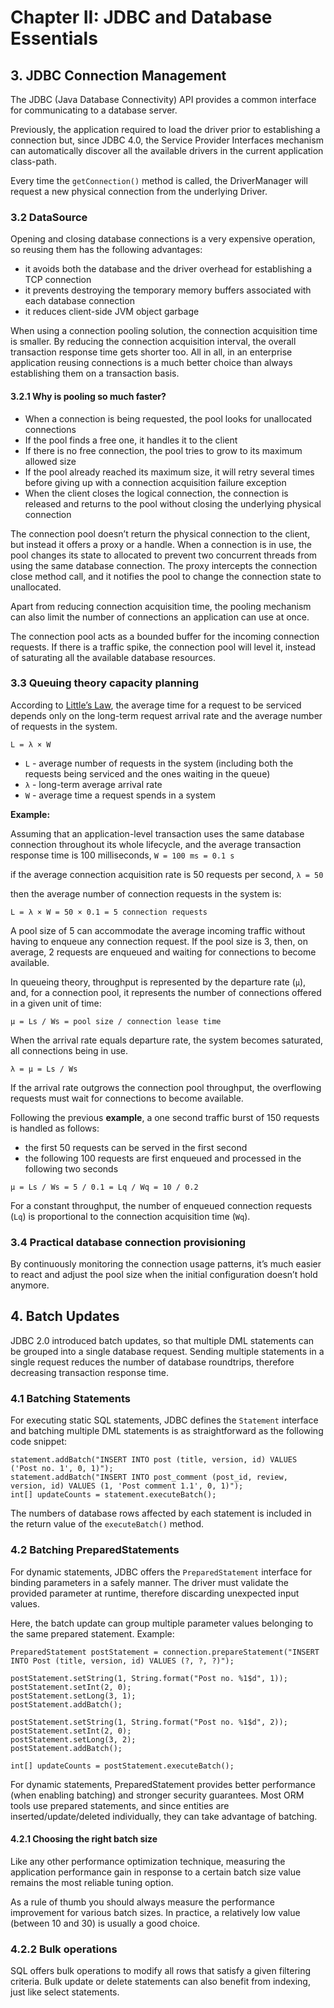 # Chapter II: JDBC and Database Essentials

## 3. JDBC Connection Management

The JDBC (Java Database Connectivity) API provides a common interface for communicating to a database server.

Previously, the application required to load the driver prior to establishing a connection but, since JDBC 4.0, the Service Provider Interfaces mechanism can automatically discover all the available drivers in the current application class-path.

Every time the `getConnection()` method is called, the DriverManager will request a new physical connection from the underlying Driver.

### 3.2 DataSource

Opening and closing database connections is a very expensive operation, so reusing them has the following advantages:

* it avoids both the database and the driver overhead for establishing a TCP connection
* it prevents destroying the temporary memory buffers associated with each database connection
* it reduces client-side JVM object garbage

When using a connection pooling solution, the connection acquisition time is smaller. By reducing the connection acquisition interval, the overall transaction response time gets shorter too. All in all, in an enterprise application reusing connections is a much better choice than always establishing them on a transaction basis.

#### 3.2.1 Why is pooling so much faster?

* When a connection is being requested, the pool looks for unallocated connections
* If the pool finds a free one, it handles it to the client
* If there is no free connection, the pool tries to grow to its maximum allowed size
* If the pool already reached its maximum size, it will retry several times before giving up with a connection acquisition failure exception
* When the client closes the logical connection, the connection is released and returns to the pool without closing the underlying physical connection

The connection pool doesn’t return the physical connection to the client, but instead it offers a proxy or a handle. When a connection is in use, the pool changes its state to allocated to prevent two concurrent threads from using the same database connection. The proxy intercepts the connection close method call, and it notifies the pool to change the connection state to unallocated.

Apart from reducing connection acquisition time, the pooling mechanism can also limit the number of connections an application can use at once.

The connection pool acts as a bounded buffer for the incoming connection requests. If there is a traffic spike, the connection pool will level it, instead of saturating all the available database resources.

### 3.3 Queuing theory capacity planning

According to [Little’s Law](https://en.wikipedia.org/wiki/Little%27s_law), the average time for a request to be serviced depends only on the long-term request arrival rate and the average number of requests in the system.

```
L = λ × W
```

* `L` - average number of requests in the system (including both the requests being serviced and the ones waiting in the queue)
* `λ` - long-term average arrival rate
* `W` - average time a request spends in a system


**Example:**

Assuming that an application-level transaction uses the same database connection throughout its whole lifecycle, and the average transaction response time is 100 milliseconds, `W = 100 ms = 0.1 s`

if the average connection acquisition rate is 50 requests per second, `λ = 50`

then the average number of connection requests in the system is:

```
L = λ × W = 50 × 0.1 = 5 connection requests
```

A pool size of 5 can accommodate the average incoming traffic without having to enqueue any connection request. If the pool size is 3, then, on average, 2 requests are enqueued and waiting for connections to become available.

In queueing theory, throughput is represented by the departure rate (`μ`), and, for a connection pool, it represents the number of connections offered in a given unit of time:

```
μ = Ls / Ws = pool size / connection lease time
```

When the arrival rate equals departure rate, the system becomes saturated, all connections being in use.

```
λ = μ = Ls / Ws
```

If the arrival rate outgrows the connection pool throughput, the overflowing requests must wait for connections to become available.

Following the previous **example**, a one second traffic burst of 150 requests is handled as follows:

* the first 50 requests can be served in the first second
* the following 100 requests are first enqueued and processed in the following two seconds

```
μ = Ls / Ws = 5 / 0.1 = Lq / Wq = 10 / 0.2
```

For a constant throughput, the number of enqueued connection requests (`Lq`) is proportional to the connection acquisition time (`Wq`).

### 3.4 Practical database connection provisioning

By continuously monitoring the connection usage patterns, it’s much easier to react and adjust the pool size when the initial configuration doesn’t hold anymore.

## 4. Batch Updates

JDBC 2.0 introduced batch updates, so that multiple DML statements can be grouped into a single database request. Sending multiple statements in a single request reduces the number of database roundtrips, therefore decreasing transaction response time.

### 4.1 Batching Statements

For executing static SQL statements, JDBC defines the `Statement` interface and batching multiple DML statements is as straightforward as the following code snippet:

```
statement.addBatch("INSERT INTO post (title, version, id) VALUES ('Post no. 1', 0, 1)");
statement.addBatch("INSERT INTO post_comment (post_id, review, version, id) VALUES (1, 'Post comment 1.1', 0, 1)");
int[] updateCounts = statement.executeBatch();
```

The numbers of database rows affected by each statement is included in the return value of the `executeBatch()` method.

### 4.2 Batching PreparedStatements

For dynamic statements, JDBC offers the `PreparedStatement` interface for binding parameters in a safely manner. The driver must validate the provided parameter at runtime, therefore discarding unexpected input values.

Here, the batch update can group multiple parameter values belonging to the same prepared statement. Example:

```
PreparedStatement postStatement = connection.prepareStatement("INSERT INTO Post (title, version, id) VALUES (?, ?, ?)");

postStatement.setString(1, String.format("Post no. %1$d", 1));
postStatement.setInt(2, 0);
postStatement.setLong(3, 1);
postStatement.addBatch();

postStatement.setString(1, String.format("Post no. %1$d", 2));
postStatement.setInt(2, 0);
postStatement.setLong(3, 2);
postStatement.addBatch();

int[] updateCounts = postStatement.executeBatch();
```

For dynamic statements, PreparedStatement provides better performance (when enabling batching) and stronger security guarantees. Most ORM tools use prepared statements, and since entities are inserted/update/deleted individually, they can take advantage of batching.

#### 4.2.1 Choosing the right batch size

Like any other performance optimization technique, measuring the application performance gain in response to a certain batch size value remains the most reliable tuning option.

As a rule of thumb you should always measure the performance improvement for various batch sizes. In practice, a relatively low value (between 10 and 30) is usually a good choice.

### 4.2.2 Bulk operations

SQL offers bulk operations to modify all rows that satisfy a given filtering criteria. Bulk update or delete statements can also benefit from indexing, just like select statements.
